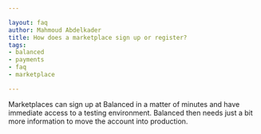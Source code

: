 ```yaml
---

layout: faq
author: Mahmoud Abdelkader
title: How does a marketplace sign up or register?
tags:
- balanced
- payments
- faq
- marketplace

---
```


Marketplaces can sign up at Balanced in a matter of minutes and have immediate access to a testing environment. Balanced then needs just a bit more information to move the account into production.

